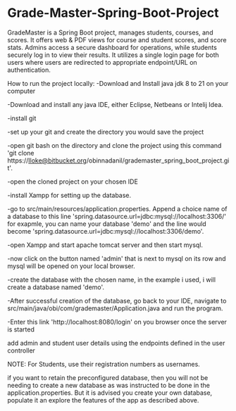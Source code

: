 # Grade-Master-Spring-Boot-Project

GradeMaster is a Spring Boot project, manages students, courses, and scores. It offers web & PDF views for course and student scores, and score stats. Admins access a secure dashboard for operations, while students securely log in to view their results. It utilizes a single login page for both users where users are redirected to appropriate endpoint/URL on authentication.

How to run the project locally: 
-Download and Install java jdk 8 to 21  on your computer

-Download and install any java IDE, either Eclipse, Netbeans or Intelij Idea.

-install git

-set up your git and create the directory you would save the project

-open git bash on the directory and clone the project using this command 'git clone https://Iloke@bitbucket.org/obinnadanil/grademaster_spring_boot_project.git'.

-open the cloned project on your chosen IDE

-install Xampp for setting up the database.

-go to src/main/resources/application.properties. Append a choice name of a database to this line 'spring.datasource.url=jdbc:mysql://localhost:3306/' for exapmle, you can name your database 'demo' and the line would become 'spring.datasource.url=jdbc:mysql://localhost:3306/demo'.

-open Xampp and start apache tomcat server and then start mysql.

-now click on the button named 'admin' that is next to mysql on its row and mysql will be opened on your local browser.

-create the database with the chosen name, in the example i used, i will create a database named 'demo'.

-After successful creation of the database, go back to your IDE, navigate to src/main/java/obi/com/grademaster/Application.java and run the program.

-Enter this link 'http://localhost:8080/login' on you browser once the server is started

add admin and student user details using the endpoints defined in the user controller


NOTE: 
For Students, use their registration numbers as usernames.


if you want to retain the preconfigured database, 
then you will not be needing to create a new 
database as was instructed to be done in the application.properties.
But it is advised you create your
own database, populate it an explore the
features of the app as described above.
